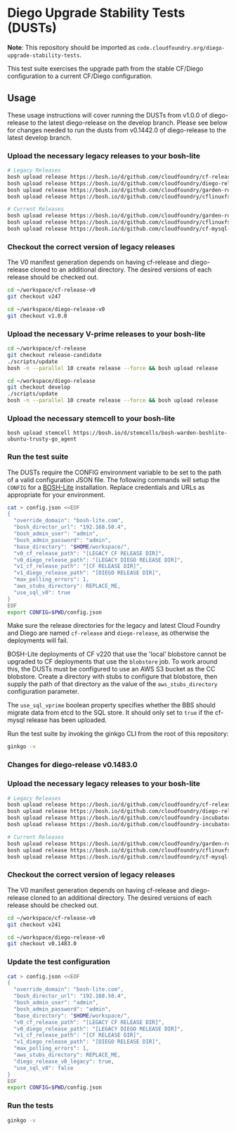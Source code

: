 # Diego Upgrade Stability Tests (DUSTs)

**Note**: This repository should be imported as `code.cloudfoundry.org/diego-upgrade-stability-tests`.

This test suite exercises the upgrade path from the stable CF/Diego configuration to a current CF/Diego configuration.

## Usage

These usage instructions will cover running the DUSTs from v1.0.0 of diego-release to
the latest diego-release on the develop branch. Please see below for changes needed
to run the dusts from v0.1442.0 of diego-release to the latest develop branch.

### Upload the necessary legacy releases to your bosh-lite

```bash
# Legacy Releases
bosh upload release https://bosh.io/d/github.com/cloudfoundry/cf-release?v=247
bosh upload release https://bosh.io/d/github.com/cloudfoundry/diego-release?v=1.0.0
bosh upload release https://bosh.io/d/github.com/cloudfoundry/garden-runc-release?v=1.0.3
bosh upload release https://bosh.io/d/github.com/cloudfoundry/cflinuxfs2-rootfs-release?v=1.40.0

# Current Releases
bosh upload release https://bosh.io/d/github.com/cloudfoundry/garden-runc-release
bosh upload release https://bosh.io/d/github.com/cloudfoundry/cflinuxfs2-rootfs-release
bosh upload release https://bosh.io/d/github.com/cloudfoundry/cf-mysql-release
```

### Checkout the correct version of legacy releases

The V0 manifest generation depends on having cf-release and diego-release cloned to an additional directory.
The desired versions of each release should be checked out.

```bash
cd ~/workspace/cf-release-v0
git checkout v247

cd ~/workspace/diego-release-v0
git checkout v1.0.0
```

### Upload the necessary V-prime releases to your bosh-lite

```bash
cd ~/workspace/cf-release
git checkout release-candidate
./scripts/update
bosh -n --parallel 10 create release --force && bosh upload release

cd ~/workspace/diego-release
git checkout develop
./scripts/update
bosh -n --parallel 10 create release --force && bosh upload release
```

### Upload the necessary stemcell to your bosh-lite

```
bosh upload stemcell https://bosh.io/d/stemcells/bosh-warden-boshlite-ubuntu-trusty-go_agent
```

### Run the test suite

The DUSTs require the CONFIG environment variable to be set to the path of a valid configuration JSON file.
The following commands will setup the `CONFIG` for a [BOSH-Lite](https://github.com/cloudfoundry/bosh-lite) installation.
Replace credentials and URLs as appropriate for your environment.

```bash
cat > config.json <<EOF
{
  "override_domain": "bosh-lite.com",
  "bosh_director_url": "192.168.50.4",
  "bosh_admin_user": "admin",
  "bosh_admin_password": "admin",
  "base_directory": "$HOME/workspace/",
  "v0_cf_release_path": "[LEGACY CF RELEASE DIR]",
  "v0_diego_release_path": "[LEGACY DIEGO RELEASE DIR]",
  "v1_cf_release_path": "[CF RELEASE DIR]",
  "v1_diego_release_path": "[DIEGO RELEASE DIR]",
  "max_polling_errors": 1,
  "aws_stubs_directory": REPLACE_ME,
  "use_sql_v0": true
}
EOF
export CONFIG=$PWD/config.json
```

Make sure the release directories for the legacy and latest Cloud Foundry and Diego are named `cf-release` and `diego-release`, as otherwise the deployments will fail.

BOSH-Lite deployments of CF v220 that use the 'local' blobstore cannot be
upgraded to CF deployments that use the `blobstore` job. To work around this,
the DUSTs must be configured to use an AWS S3 bucket as the CC blobstore. Create
a directory with stubs to configure that blobstore, then supply the path of that
directory as the value of the `aws_stubs_directory` configuration parameter.

The `use_sql_vprime` boolean property specifies whether the BBS should migrate
data from etcd to the SQL store. It should only set to `true` if the cf-mysql
release has been uploaded.

Run the test suite by invoking the ginkgo CLI from the root of this repository:

```bash
ginkgo -v
```

### Changes for diego-release v0.1483.0

### Upload the necessary legacy releases to your bosh-lite

```bash
# Legacy Releases
bosh upload release https://bosh.io/d/github.com/cloudfoundry/cf-release?v=241
bosh upload release https://bosh.io/d/github.com/cloudfoundry/diego-release?v=0.1483.0
bosh upload release https://bosh.io/d/github.com/cloudfoundry-incubator/garden-linux-release?v=0.328.0
bosh upload release https://bosh.io/d/github.com/cloudfoundry-incubator/etcd-release?v=66

# Current Releases
bosh upload release https://bosh.io/d/github.com/cloudfoundry/garden-runc-release
bosh upload release https://bosh.io/d/github.com/cloudfoundry/cflinuxfs2-rootfs-release
bosh upload release https://bosh.io/d/github.com/cloudfoundry/cf-mysql-release
```

### Checkout the correct version of legacy releases

The V0 manifest generation depends on having cf-release and diego-release cloned to an additional directory.
The desired versions of each release should be checked out.

```bash
cd ~/workspace/cf-release-v0
git checkout v241

cd ~/workspace/diego-release-v0
git checkout v0.1483.0
```

### Update the test configuration

```bash
cat > config.json <<EOF
{
  "override_domain": "bosh-lite.com",
  "bosh_director_url": "192.168.50.4",
  "bosh_admin_user": "admin",
  "bosh_admin_password": "admin",
  "base_directory": "$HOME/workspace/",
  "v0_cf_release_path": "[LEGACY CF RELEASE DIR]",
  "v0_diego_release_path": "[LEGACY DIEGO RELEASE DIR]",
  "v1_cf_release_path": "[CF RELEASE DIR]",
  "v1_diego_release_path": "[DIEGO RELEASE DIR]",
  "max_polling_errors": 1,
  "aws_stubs_directory": REPLACE_ME,
  "diego_release_v0_legacy": true,
  "use_sql_v0": false
}
EOF
export CONFIG=$PWD/config.json
```

### Run the tests

```bash
ginkgo -v
```
